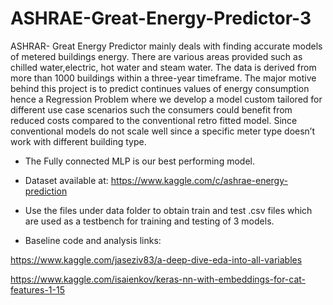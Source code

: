 # ASHRAE-Great-Energy-Predictor-3

ASHRAR- Great Energy Predictor mainly deals with finding accurate models of metered buildings energy. There are various areas provided such as chilled water,electric, hot water and steam water. The data is derived from more than 1000 buildings within a three-year timeframe. The major motive behind this project is to predict continues values of energy consumption hence a Regression Problem where we develop a model custom tailored for different use case scenarios such the consumers could benefit from reduced costs compared to the conventional retro fitted model. Since conventional models do not scale well since a specific meter type doesn’t work with different building type.

- The Fully connected MLP is our best performing model.


- Dataset available at:
https://www.kaggle.com/c/ashrae-energy-prediction


- Use the files under data folder to obtain train and test .csv files which are used as a testbench for training and testing of 3 models.

- Baseline code and analysis links:

 https://www.kaggle.com/jaseziv83/a-deep-dive-eda-into-all-variables
 
 https://www.kaggle.com/isaienkov/keras-nn-with-embeddings-for-cat-features-1-15
